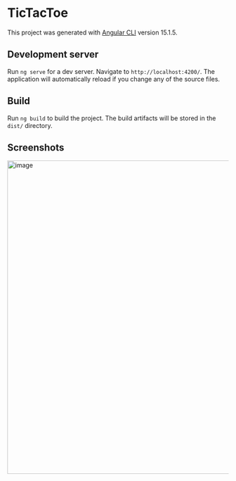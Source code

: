 # TicTacToe

This project was generated with [Angular CLI](https://github.com/angular/angular-cli) version 15.1.5.

## Development server

Run `ng serve` for a dev server. Navigate to `http://localhost:4200/`. The application will automatically reload if you change any of the source files.

## Build

Run `ng build` to build the project. The build artifacts will be stored in the `dist/` directory.

## Screenshots

<img width="713" alt="image" src="https://user-images.githubusercontent.com/42767118/218329284-b7ec8965-1dca-4695-81a1-8e77139ea8d3.png">
